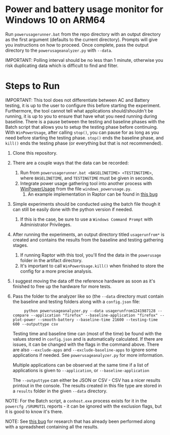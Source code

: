 # Power and battery usage monitor for Windows 10 on ARM64

Run `powerusagerunner.bat` from the repo directory with an output directory as the first argument (defaults to the current directory). Prompts will give you instructions on how to proceed. Once complete, pass the output directory to the `powerusageanalyzer.py` with `--data`. 

IMPORTANT: Polling interval should be no less than 1 minute, otherwise you risk duplicating data which is difficult to find and filter.

# Steps to Run

IMPORTANT: This tool does not differentiate between AC and Battery testing, it is up to the user to configure this before starting the experiment. Furthermore, the tool cannot tell what applications should/shouldn't be running, it is up to you to ensure that have what you need running during baseline. There is a pause between the testing and baseline phases with the Batch script that allows you to setup the testing phase before continuing. With `WinPowerUsage`, after calling `stop()`, you can pause for as long as you need before starting the testing phase. `stop()` ends the baseline phase, and `kill()` ends the testing phase (or everything but that is not recommended).

1. Clone this repository.
1. There are a couple ways that the data can be recorded:
	1. Run from `powerusagerunner.bat <BASELINETIME> <TESTINGTIME>`, where `BASELINETIME`, and `TESTINGTIME` must be given in seconds.
	1. Integrate power usage gathering tool into another process with [WinPowerUsage](https://github.com/gmierz/powerusage-windows-arm64/blob/master/windows_powerusage.py#L64-L135) from the file `windows_powerusage.py`.
		1. An example implementation in Raptor can be found in [this bug](https://bugzilla.mozilla.org/show_bug.cgi?id=1525804)
1. Simple experiments should be conducted using the batch file though it can still be easily done with the python version if needed.
	1. If this is the case, be sure to use a `Windows Command Prompt` with Administrator Privileges.
1. After running the experiments, an output directory titled `usagerunfrom*` is created and contains the results from the baseline and testing gathering stages.
	1. If running Raptor with this tool, you'll find the data in the `powerusage` folder in the artifact directory.
	1. It's important to call `WinPowerUsage.kill()` when finished to store the config for a more precise analysis.
1. I suggest moving the data off the reference hardware as soon as it's finished to free up the hardware for more tests.
1. Pass the folder to the analyzer like so (the `--data` directory must contain the baseline and testing folders along with a `config.json` file:
   ```
   		python powerusageanalyzer.py --data usagerunfrom1241987128 --compare --application "firefox" --baseline-application "firefox" --plot-power --smooth-battery --baseline-time 21600 --testing-time 600 --outputtype csv
   ```
   Testing time and baseline time can (most of the time) be found with the values stored in `config.json` and is automatically calculated. If there are issues, it can be changed with the flags in the command above. There are also `--exclude-apps` and `--exclude-baseline-apps` to ignore some applications if needed. See `powerusageanalyzer.py` for more information.

   Multiple applications can be observed at the same time if a list of applications is given to `--application`, or `--baseline-application`

   The `--outputtype` can either be JSON or CSV - CSV has a nicer results printout in the console. The results created in this file type are stored in a `results` folder in the given `--data` directory.

NOTE: For the Batch script, a `conhost.exe` process exists for it in the `powercfg /SRUMUTIL` reports - it can be ignored with the exclusion flags, but it is good to know it's there.

NOTE: See [this bug](https://bugzilla.mozilla.org/show_bug.cgi?id=1522175#c3) for research that has already been performed along with a spreadsheet containing all the results.